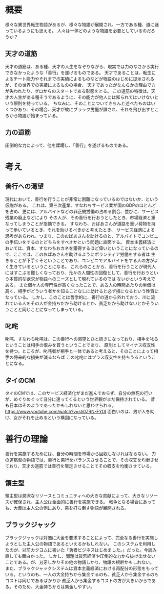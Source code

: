 # 概要
様々な異世界転生物語があるが、様々な物語が展開され、一方である種、道に迷っているようにも思える。
人々は一体どのような物語を必要としているのだろうか？

## 天才の道筋
天才の道筋は、ある種、天才の人生をなぞりながら、現実では力のなさから実行できなかったような「善行」を遂げるものである。
天才であることは、転生によるチート能力やそれまでの実績によるものなどが物語のはじめに提示されるが、その世界での実績によるものの場合、
天才であったがなんらかの理由で力が失われたり、ゼロからのスタートである形態をとる。
この道筋の特徴は、天才の人生がある種そうであるように、その能力が他人には知られてはいけないという原則を持っている。
ちなみに、そのことについてきちんと述べたものはいくつかあり、その場合、天才が故にブラック労働が課され、それを飛び出すところから物語が始まっている。

## 力の道筋
圧倒的な力によって、他を蹂躙し、「善行」を遂げるものである。

# 考え
## 善行への渇望
現代において、善行を行うことが非常に困難になっているのではないか、という仮説がある。
これは、第三次産業、すなわちサービス業が国のGDPのほとんどを占め、更には、アルバイトなどの非正規労働の占める割合、並びに、サービス残業の廃止などにより
その人が、その善行を行おうとしたとき、市場経済と重なってしまうことが指摘できる。
すなわち、おばあさんが道路を重い荷物を持って歩いているとき、それを助けるべきかと考えたとき、
サービス経済による思考があらわれ、つまり、このおばあさんを助けるのと、アルバイトでコンビニの手伝いをするのとどちらをすべきかという問題に直面する。
資本主義経済においては、資本、すなわちおカネを獲得するほど偉いということになっているので、ここでは、このおばあさんを助けるようにボランティア労働をする者は
生きることが下手くそということであり、コンビニでアルバイトをする人の方がよく生きているということになる。
これらのことから、善行を行うことが現代人にはすこぶる難しくなっており、元々の人間性の回復として、善行を行おうという本質的な欲求が物語へのニーズとして現れているのでは
ないかという考えである。
また個々人の専門性が高くなったことで、ある人の時間あたりの単価は高く、相手がどういう者かを知ることなしに助けると必ず損になるという性質になっている。
しかし、このことは哲学的に、善行の道から外れており、川に流れている人をその人が金持ちだから助けるとか、貧乏だから助けないとかそういうことと同じことになってしまっている。

## 叱咤
叱咤、すなわち叱咤は、この善行への渇望とひと続きになっており、相手を叱るということは相手の恨みを買うということであり、
原則としてマイナス収支性を持つ。ところが、叱咤者が相手と一体であると考えると、そのことによって相手の将来的な損失が減るならば
この叱咤にはプラス収支性を持ちうるということになる。

## タイのCM
タイのCMでは、このサービス経済化がまだ進んでおらず、自分の無死の行いが、めぐりめぐって自分に還ってくるという世界観がまだ保持されている。
昔も日本はそのようであったかもしれないと思わせられる。
https://www.youtube.com/watch?v=sh0ZRN-FYDI
面白いのは、男が人を助け、女がそれを止めるという構図になっている。

# 善行の理論
善行を実施するためには、自分の時間を市場から回収しなければならない。
力の道筋型の物語では、善行と悪行をバランスさせることで、その収支を均衡させており、天才の道筋では善行を限定させることでその収支を均衡させている。

## 領主型
領主型は潤沢なリソースとコミュニティへの大きな貢献によって、大きなリソースが確保され、主人公は全面的に善行を実施できる。
戦争となる場合にあっても、大義は主人公の側にあり、悪を打ち倒す物語が展開される。

## ブラックジャック
ブラックジャックは対価に大金を要求することによって、完全なる善行を実施しようとした主人公の物語であるといえるかもしれない。
このシステムを利用したのが、以前カクヨムに書いた「勇者ビジネスはじめました。」だった。今読み直しても面白かった。
しかし、問題は貨幣経済や圧倒的な力から抜け出せないことである。が、刃牙しかりその他の物語しかり、物語の根幹かもしれない。
また、ブラックジャックシステムは資本主義経済における再配分の形態をもっている。というのも、一人の大金持ちから集金するのも、貧乏人から集金するのもコストは同じであるばかりか
貧乏人から集金するコストの方が大きいからである。そのため、大金持ちからは集金しやすい。

